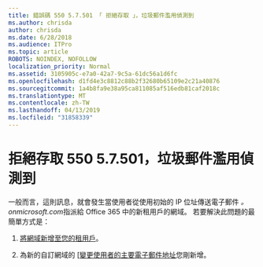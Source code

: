 ```yaml
---
title: 錯誤碼 550 5.7.501 「 拒絕存取 」，垃圾郵件濫用偵測到
ms.author: chrisda
author: chrisda
ms.date: 6/28/2018
ms.audience: ITPro
ms.topic: article
ROBOTS: NOINDEX, NOFOLLOW
localization_priority: Normal
ms.assetid: 3105905c-e7a0-42a7-9c5a-61dc56a1d6fc
ms.openlocfilehash: d1fd4e3c8812c88b2f32680b65109e2c21a40876
ms.sourcegitcommit: 1a4b8fa9e38a95ca811085af516edb81caf2018c
ms.translationtype: MT
ms.contentlocale: zh-TW
ms.lasthandoff: 04/13/2019
ms.locfileid: "31858339"
---
```

# <a name="550-57501-access-denied-spam-abuse-detected"></a>拒絕存取 550 5.7.501，垃圾郵件濫用偵測到

一般而言，這則訊息，就會發生當使用者從使用初始的 IP 位址傳送電子郵件 *。 onmicrosoft.com*指派給 Office 365 中的新租用戶的網域。 若要解決此問題的最簡單方式是：

1. [將網域新增至您的租用戶](https://support.office.com/article/6383f56d-3d09-4dcb-9b41-b5f5a5efd611.aspx)。

2. 為新的自訂網域的 [[變更使用者的主要電子郵件地址](https://support.office.com/article/fb5ac074-e203-4e1f-9843-b9d1a3e03297.aspx)您剛新增。
